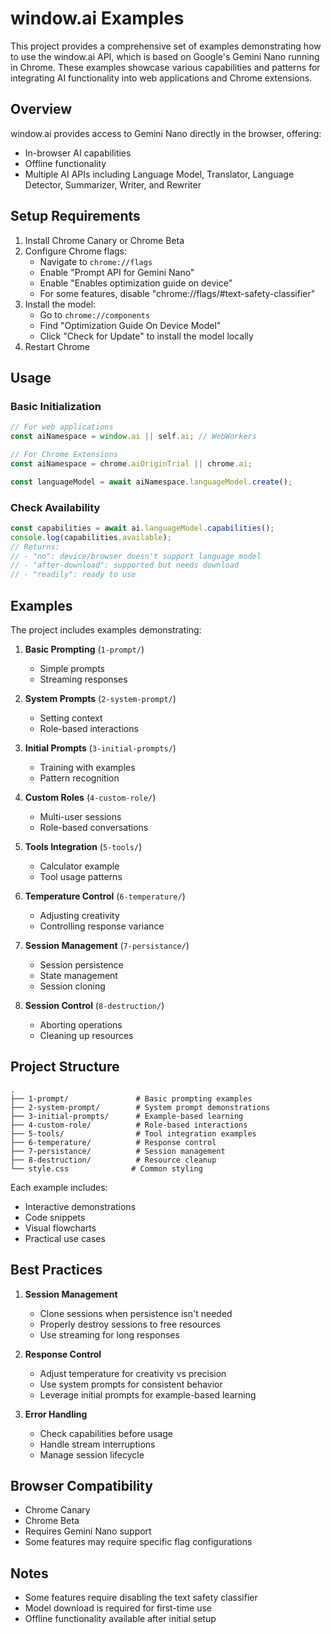 # window.ai Examples

This project provides a comprehensive set of examples demonstrating how to use the window.ai API, which is based on Google's Gemini Nano running in Chrome. These examples showcase various capabilities and patterns for integrating AI functionality into web applications and Chrome extensions.

## Overview

window.ai provides access to Gemini Nano directly in the browser, offering:

- In-browser AI capabilities
- Offline functionality
- Multiple AI APIs including Language Model, Translator, Language Detector, Summarizer, Writer, and Rewriter

## Setup Requirements

1. Install Chrome Canary or Chrome Beta
2. Configure Chrome flags:
   - Navigate to `chrome://flags`
   - Enable "Prompt API for Gemini Nano"
   - Enable "Enables optimization guide on device"
   - For some features, disable "chrome://flags/#text-safety-classifier"
3. Install the model:
   - Go to `chrome://components`
   - Find "Optimization Guide On Device Model"
   - Click "Check for Update" to install the model locally
4. Restart Chrome

## Usage

### Basic Initialization

```javascript
// For web applications
const aiNamespace = window.ai || self.ai; // WebWorkers

// For Chrome Extensions
const aiNamespace = chrome.aiOriginTrial || chrome.ai;

const languageModel = await aiNamespace.languageModel.create();
```

### Check Availability

```javascript
const capabilities = await ai.languageModel.capabilities();
console.log(capabilities.available);
// Returns:
// - "no": device/browser doesn't support language model
// - "after-download": supported but needs download
// - "readily": ready to use
```

## Examples

The project includes examples demonstrating:

1. **Basic Prompting** (`1-prompt/`)

   - Simple prompts
   - Streaming responses

2. **System Prompts** (`2-system-prompt/`)

   - Setting context
   - Role-based interactions

3. **Initial Prompts** (`3-initial-prompts/`)

   - Training with examples
   - Pattern recognition

4. **Custom Roles** (`4-custom-role/`)

   - Multi-user sessions
   - Role-based conversations

5. **Tools Integration** (`5-tools/`)

   - Calculator example
   - Tool usage patterns

6. **Temperature Control** (`6-temperature/`)

   - Adjusting creativity
   - Controlling response variance

7. **Session Management** (`7-persistance/`)

   - Session persistence
   - State management
   - Session cloning

8. **Session Control** (`8-destruction/`)
   - Aborting operations
   - Cleaning up resources

## Project Structure

```
.
├── 1-prompt/               # Basic prompting examples
├── 2-system-prompt/        # System prompt demonstrations
├── 3-initial-prompts/      # Example-based learning
├── 4-custom-role/          # Role-based interactions
├── 5-tools/                # Tool integration examples
├── 6-temperature/          # Response control
├── 7-persistance/          # Session management
├── 8-destruction/          # Resource cleanup
└── style.css              # Common styling
```

Each example includes:

- Interactive demonstrations
- Code snippets
- Visual flowcharts
- Practical use cases

## Best Practices

1. **Session Management**

   - Clone sessions when persistence isn't needed
   - Properly destroy sessions to free resources
   - Use streaming for long responses

2. **Response Control**

   - Adjust temperature for creativity vs precision
   - Use system prompts for consistent behavior
   - Leverage initial prompts for example-based learning

3. **Error Handling**
   - Check capabilities before usage
   - Handle stream interruptions
   - Manage session lifecycle

## Browser Compatibility

- Chrome Canary
- Chrome Beta
- Requires Gemini Nano support
- Some features may require specific flag configurations

## Notes

- Some features require disabling the text safety classifier
- Model download is required for first-time use
- Offline functionality available after initial setup
